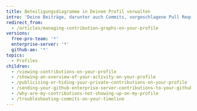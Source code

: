 ```yaml
---
title: Beteiligungsdiagramme in Deinem Profil verwalten
intro: 'Deine Beiträge, darunter auch Commits, vorgeschlagene Pull Requests und geöffnete Issues, werden in Deinem Profil angezeigt, damit andere Personen Deine Arbeit leicht finden können.'
redirect_from:
  - /articles/managing-contribution-graphs-on-your-profile
versions:
  free-pro-team: '*'
  enterprise-server: '*'
  github-ae: '*'
topics:
  - Profiles
children:
  - /viewing-contributions-on-your-profile
  - /showing-an-overview-of-your-activity-on-your-profile
  - /publicizing-or-hiding-your-private-contributions-on-your-profile
  - /sending-your-github-enterprise-server-contributions-to-your-githubcom-profile
  - /why-are-my-contributions-not-showing-up-on-my-profile
  - /troubleshooting-commits-on-your-timeline
---
```


